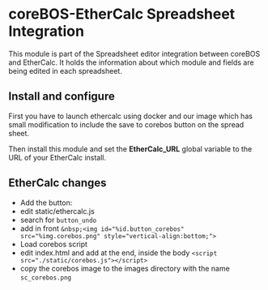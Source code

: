 # coreBOS-EtherCalc Spreadsheet Integration

This module is part of the Spreadsheet editor integration between coreBOS and EtherCalc. It holds the information about which module and fields are being edited in each spreadsheet.

## Install and configure

First you have to launch ethercalc using docker and our image which has small modification to include the save to corebos button on the spread sheet.

Then install this module and set the **EtherCalc_URL** global variable to the URL of your EtherCalc install.


## EtherCalc changes

- Add the button:
 - edit static/ethercalc.js
 - search for `button_undo`
 - add in front `&nbsp;<img id="%id.button_corebos" src="%img.corebos.png" style="vertical-align:bottom;"> `
- Load corebos script
 - edit index.html and add at the end, inside the body `<script src="./static/corebos.js"></script>`
- copy the corebos image to the images directory with the name `sc_corebos.png`
